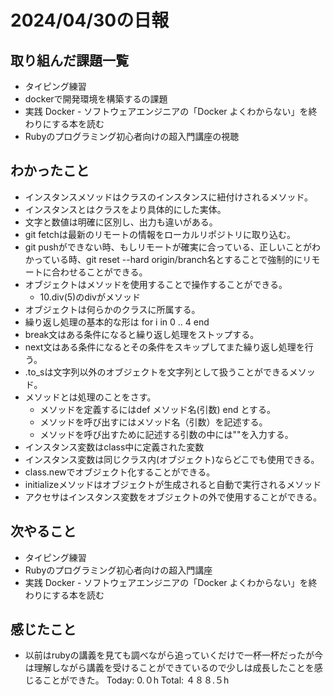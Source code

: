 # 2024/04/30の日報
## 取り組んだ課題一覧
* タイピング練習
*  dockerで開発環境を構築するの課題
*  実践 Docker - ソフトウェアエンジニアの「Docker よくわからない」を終わりにする本を読む
*  Rubyのプログラミング初心者向けの超入門講座の視聴
## わかったこと
* インスタンスメソッドはクラスのインスタンスに紐付けされるメソッド。
* インスタンスとはクラスをより具体的にした実体。
* 文字と数値は明確に区別し、出力も違いがある。
* git fetchは最新のリモートの情報をローカルリポジトリに取り込む。
* git pushができない時、もしリモートが確実に合っている、正しいことがわかっている時、git reset --hard origin/branch名とすることで強制的にリモートに合わせることができる。
* オブジェクトはメソッドを使用することで操作することができる。
  *  10.div(5)のdivがメソッド 
* オブジェクトは何らかのクラスに所属する。
* 繰り返し処理の基本的な形は for i in 0 .. 4 end
* break文はある条件になると繰り返し処理をストップする。
* next文はある条件になるとその条件をスキップしてまた繰り返し処理を行う。
* .to_sは文字列以外のオブジェクトを文字列として扱うことができるメソッド。
* メソッドとは処理のことをさす。
  *  メソッドを定義するにはdef メソッド名(引数) end とする。
  *  メソッドを呼び出すにはメソッド名（引数）を記述する。
  *  メソッドを呼び出すために記述する引数の中には""を入力する。
* インスタンス変数はclass中に定義された変数
 * インスタンス変数は同じクラス内(オブジェクト)ならどこでも使用できる。 
* class.newでオブジェクト化することができる。
* initializeメソッドはオブジェクトが生成されると自動で実行されるメソッド
* アクセサはインスタンス変数をオブジェクトの外で使用することができる。
## 次やること
* タイピング練習
* Rubyのプログラミング初心者向けの超入門講座
* 実践 Docker - ソフトウェアエンジニアの「Docker よくわからない」を終わりにする本を読む
## 感じたこと
* 以前はrubyの講義を見ても調べながら追っていくだけで一杯一杯だったが今は理解しながら講義を受けることができているので少しは成長したことを感じることができた。
Today: 0.０h
Total: ４８８.５h
